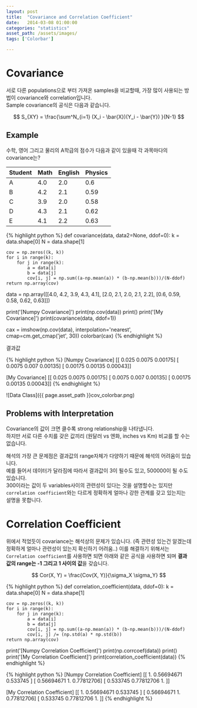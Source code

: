 ```yaml
---
layout: post
title:  "Covariance and Correlation Coefficient"
date:   2014-03-08 01:00:00
categories: "statistics"
asset_path: /assets/images/
tags: ['Colorbar']

---
```



# Covariance

서로 다른 populations으로 부터 가져온 samples을 비교할때, 가장 많이 사용되는 방법이 covariance와 correlation입니다.<br>
Sample covariance의 공식은 다음과 같습니다.

$$ S_{XY} = \frac{\sum^N_{i=1} (X_i - \bar{X})(Y_i - \bar{Y}) }{N-1} $$


## Example

수학, 영어 그리고 물리의 A학급의 점수가 다음과 같이 있을때 각 과목마다의 covariance는?

| Student | Math | English | Physics |
|:--------|:-----|:--------|:--------|
| A       | 4.0     | 2.0  | 0.6   |
| B       | 4.2     | 2.1  | 0.59  |
| C       | 3.9     | 2.0  | 0.58  |
| D       | 4.3     | 2.1  | 0.62  |
| E       | 4.1     | 2.2  | 0.63  |



{% highlight python %}
def covariance(data, data2=None, ddof=0):
    k = data.shape[0]
    N = data.shape[1]

    cov = np.zeros((k, k))
    for i in range(k):
        for j in range(k):
            a = data[i]
            b = data[j]
            cov[i, j] = np.sum((a-np.mean(a)) * (b-np.mean(b)))/(N-ddof)
    return np.array(cov)


data = np.array([[4.0, 4.2, 3.9, 4.3, 4.1],
                 [2.0, 2.1, 2.0, 2.1, 2.2],
                 [0.6, 0.59, 0.58, 0.62, 0.63]])

print('[Numpy Covariance]')
print(np.cov(data))
print()
print('[My Covariance]')
print(covariance(data, ddof=1))

cax = imshow(np.cov(data), interpolation='nearest', cmap=cm.get_cmap('jet', 30))
colorbar(cax)
{% endhighlight %}

결과값

{% highlight python %}
[Numpy Covariance]
[[ 0.025    0.0075   0.00175]
 [ 0.0075   0.007    0.00135]
 [ 0.00175  0.00135  0.00043]]

[My Covariance]
[[ 0.025    0.0075   0.00175]
 [ 0.0075   0.007    0.00135]
 [ 0.00175  0.00135  0.00043]]
{% endhighlight %}

![Data Class]({{ page.asset_path }}cov_colorbar.png)


## Problems with Interpretation

Covariance의 값이 크면 클수록 strong relationship을 나타냅니다. <br>
하지만 서로 다른 수치를 갖은 값끼리 (원달러 vs 엔화, inches vs Km) 비교를 할 수는 없습니다.

해석의 가장 큰 문제점은 결과값의 range자체가 다양하기 때문에 해석의 어려움이 있습니다. <br>
예를 들어서 데이터가 달라짐에 따라서 결과값이 3이 될수도 있고, 500000이 될 수도 있습니다.<br>
300이라는 값이 두 variables사이의 관련성이 있다는 것을 설명할수는 있지만 `correlation coefficient`와는 다르게 정확하게 얼마나 강한 관계를 갖고 있는지는 설명을 못합니다.


# Correlation Coefficient

위에서 적었듯이 covariance는 해석상의 문제가 있습니다. (즉 관련성 있는건 알겠는데 정확하게 얼마나 관련성이 있는지 확신하기 어려움..) 이를 해결하기 위해서는 `Correlation coefficient`를 사용하면 되면 아래와 같은 공식을 사용하면 되며 **결과값의 range는 -1 그리고 1 사이의 값**을 갖습니다.

$$ Cor(X, Y) = \frac{Cov(X, Y)}{\sigma_X \sigma_Y} $$


{% highlight python %}
def correlation_coefficient(data, ddof=0):
    k = data.shape[0]
    N = data.shape[1]

    cov = np.zeros((k, k))
    for i in range(k):
        for j in range(k):
            a = data[i]
            b = data[j]
            cov[i, j] = np.sum((a-np.mean(a)) * (b-np.mean(b)))/(N-ddof)
            cov[i, j] /= (np.std(a) * np.std(b))
    return np.array(cov)

print('[Numpy Correlation Coefficient]')
print(np.corrcoef(data))
print()
print('[My Correlation Coefficient]')
print(correlation_coefficient(data))
{% endhighlight %}

{% highlight python %}
[Numpy Correlation Coefficient]
[[ 1.          0.56694671  0.533745  ]
 [ 0.56694671  1.          0.77812706]
 [ 0.533745    0.77812706  1.        ]]

[My Correlation Coefficient]
[[ 1.          0.56694671  0.533745  ]
 [ 0.56694671  1.          0.77812706]
 [ 0.533745    0.77812706  1.        ]]
{% endhighlight %}